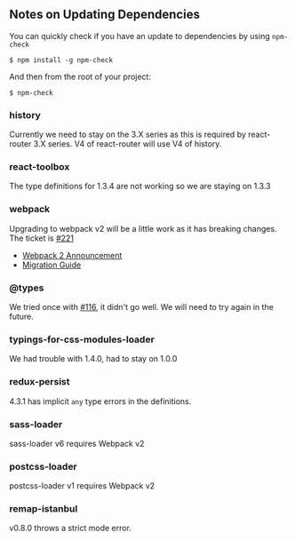 ## Notes on Updating Dependencies

You can quickly check if you have an update to dependencies by using `npm-check`

```
$ npm install -g npm-check
```

And then from the root of your project:

```
$ npm-check
```

### history

Currently we need to stay on the 3.X series as this is required by react-router 3.X series.  V4 of react-router will use V4 of history.

### react-toolbox

The type definitions for 1.3.4 are not working so we are staying on 1.3.3

### webpack

Upgrading to webpack v2 will be a little work as it has breaking changes.  The ticket is [#221](https://github.com/bespoken/dashboard/issues/221)

*  [Webpack 2 Announcement](https://medium.com/webpack/webpack-2-and-beyond-40520af9067f#.q53m8qo0f)
*  [Migration Guide](https://webpack.js.org/guides/migrating/)

### @types

We tried once with [#116](https://github.com/bespoken/dashboard/issues/116), it didn't go well.  We will need to try again in the future.

### typings-for-css-modules-loader

We had trouble with 1.4.0, had to stay on 1.0.0

### redux-persist

4.3.1 has implicit `any` type errors in the definitions.

### sass-loader

sass-loader v6 requires Webpack v2

### postcss-loader

postcss-loader v1 requires Webpack v2

### remap-istanbul

v0.8.0 throws a strict mode error.